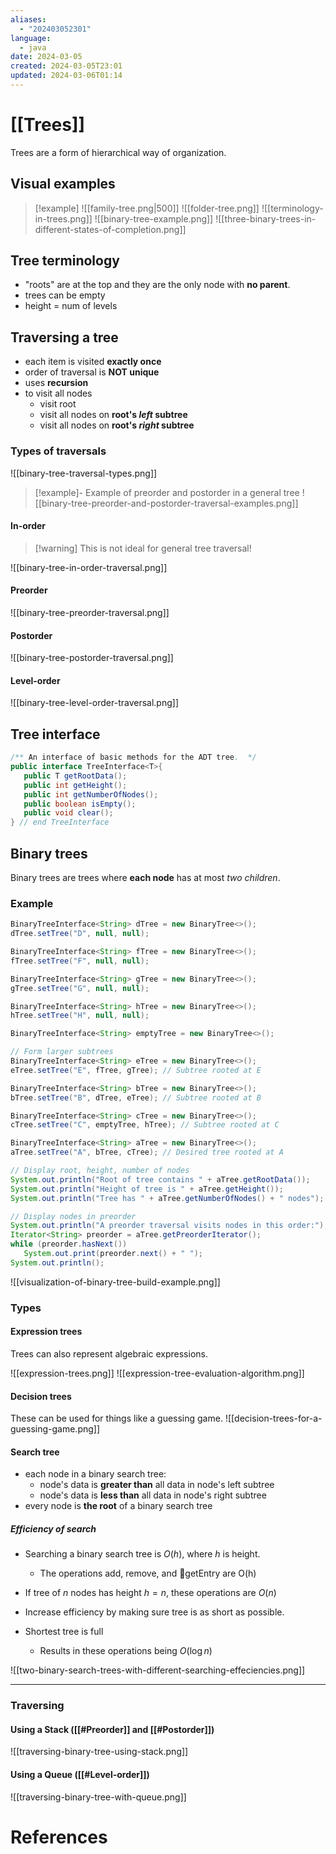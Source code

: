 ```yaml
---
aliases:
  - "202403052301"
language:
  - java
date: 2024-03-05
created: 2024-03-05T23:01
updated: 2024-03-06T01:14
---
```

# [[Trees]]
Trees are a form of hierarchical way of organization.

## Visual examples
> [!example]
> ![[family-tree.png|500]]
> ![[folder-tree.png]]
> ![[terminology-in-trees.png]]
> ![[binary-tree-example.png]]
> ![[three-binary-trees-in-different-states-of-completion.png]]

## Tree terminology
- "roots" are at the top and they are the only node with **no parent**.
- trees can be empty
- height = num of levels

## Traversing a tree
- each item is visited **exactly once**
- order of traversal is **NOT unique**
- uses **recursion**
- to visit all nodes
	- visit root
	- visit all nodes on **root's *left* subtree**
	- visit all nodes on **root's *right* subtree**

### Types of traversals
![[binary-tree-traversal-types.png]]

> [!example]- Example of preorder and postorder in a general tree
> ![[binary-tree-preorder-and-postorder-traversal-examples.png]]
#### In-order
> [!warning] This is not ideal for general tree traversal!

![[binary-tree-in-order-traversal.png]]

#### Preorder
![[binary-tree-preorder-traversal.png]]

#### Postorder
![[binary-tree-postorder-traversal.png]]

#### Level-order
![[binary-tree-level-order-traversal.png]]

## Tree interface
```java
/** An interface of basic methods for the ADT tree.  */
public interface TreeInterface<T>{
   public T getRootData();
   public int getHeight();
   public int getNumberOfNodes();
   public boolean isEmpty();
   public void clear();
} // end TreeInterface
```

## Binary trees
Binary trees are trees where **each node** has at most *two children*.
### Example
```java
BinaryTreeInterface<String> dTree = new BinaryTree<>();
dTree.setTree("D", null, null);

BinaryTreeInterface<String> fTree = new BinaryTree<>();
fTree.setTree("F", null, null);

BinaryTreeInterface<String> gTree = new BinaryTree<>();
gTree.setTree("G", null, null);

BinaryTreeInterface<String> hTree = new BinaryTree<>();
hTree.setTree("H", null, null);

BinaryTreeInterface<String> emptyTree = new BinaryTree<>();

// Form larger subtrees
BinaryTreeInterface<String> eTree = new BinaryTree<>();
eTree.setTree("E", fTree, gTree); // Subtree rooted at E

BinaryTreeInterface<String> bTree = new BinaryTree<>();
bTree.setTree("B", dTree, eTree); // Subtree rooted at B

BinaryTreeInterface<String> cTree = new BinaryTree<>();
cTree.setTree("C", emptyTree, hTree); // Subtree rooted at C

BinaryTreeInterface<String> aTree = new BinaryTree<>();
aTree.setTree("A", bTree, cTree); // Desired tree rooted at A

// Display root, height, number of nodes
System.out.println("Root of tree contains " + aTree.getRootData());
System.out.println("Height of tree is " + aTree.getHeight());
System.out.println("Tree has " + aTree.getNumberOfNodes() + " nodes");

// Display nodes in preorder
System.out.println("A preorder traversal visits nodes in this order:");
Iterator<String> preorder = aTree.getPreorderIterator();
while (preorder.hasNext())
   System.out.print(preorder.next() + " ");
System.out.println();
```

![[visualization-of-binary-tree-build-example.png]]







### Types
#### Expression trees
Trees can also represent algebraic expressions.

![[expression-trees.png]]
![[expression-tree-evaluation-algorithm.png]]

#### Decision trees
These can be used for things like a guessing game.
![[decision-trees-for-a-guessing-game.png]]

#### Search tree
- each node in a binary search tree:
	- node's data is **greater than** all data in node's left subtree
	- node's data is **less than** all data in node's right subtree
- every node is **the root** of a binary search tree
##### Efficiency of search
- Searching a binary search tree is $O(h)$, where $h$ is height.
	- The operations add, remove, and getEntry are O(h)
- If tree of $n$ nodes has height $h = n$, these operations are $O(n)$
- Increase efficiency by making sure tree is as short as possible.

- Shortest tree is full
	- Results in these operations being $O(\log n)$

![[two-binary-search-trees-with-different-searching-effeciencies.png]]


___

### Traversing
#### Using a Stack ([[#Preorder]] and [[#Postorder]])
![[traversing-binary-tree-using-stack.png]]

#### Using a Queue ([[#Level-order]])
![[traversing-binary-tree-with-queue.png]]

# References
